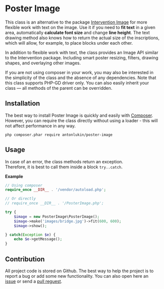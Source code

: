 # Poster Image

This class is an alternative to the package [Intervention Image](https://github.com/Intervention/image) for more flexible work with text on the image.
Use it if you need to **fit text** in a given area, automatically **calculate font size** and change **line height**. 
The text drawing method also knows how to return the actual size of the inscriptions, which will allow, for example, to place blocks under each other.

In addition to flexible work with text, the class provides an Image API similar to the Intervention package. 
Including smart poster resizing, filters, drawing shapes, and overlaying other images.

If you are not using composer in your work, you may also be interested in the simplicity of the class and the absence of any dependencies.
Note that this class supports PHP-GD driver only.
You can also easily inherit your class — all methods of the parent can be overridden.

## Installation
The best way to install Poster Image is quickly and easily with [Composer](http://getcomposer.org/).  
However, you can require the class directly without using a loader - this will not affect performance in any way.

`php composer.phar require antonlukin/poster-image`

## Usage
In case of an error, the class methods return an exception.  
Therefore, it is best to call them inside a block `try..catch`.

**Example**
```php
// Using composer
require_once __DIR__ . '/vendor/autoload.php';

// Or directly
// require_once __DIR__ . '/PosterImage.php';

try {
    $image = new PosterImage\PosterImage();
    $image->make('images/bridge.jpg')->fit(600, 600);
    $image->show();

} catch(Exception $e) {
    echo $e->getMessage();
}
```

## Contribution
All project code is stored on Github. The best way to help the project is to report a bug or add some new functionality. 
You can also open here an [issue](https://github.com/antonlukin/poster-image/issues) or send a [pull reguest](https://github.com/antonlukin/poster-image/pulls).